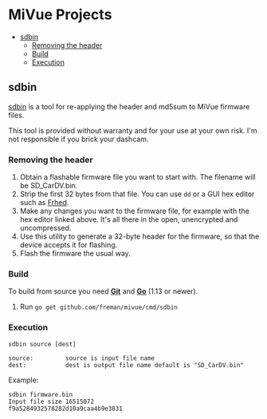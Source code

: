 # MiVue Projects

 - [sdbin](#sdbin)
   * [Removing the header](#removing-the-header)
   * [Build](#build)
   * [Execution](#execution)

## sdbin

[sdbin](cmd/sdbin) is a tool for re-applying the header and md5sum to MiVue firmware files.

This tool is provided without warranty and for your use at your own risk. I'm not responsible if you brick your dashcam.

### Removing the header

1. Obtain a flashable firmware file you want to start with. The filename will be SD_CarDV.bin.
2. Strip the first 32 bytes from that file. You can use `dd` or a GUI hex editor such as [Frhed](http://frhed.sourceforge.net/en/).
3. Make any changes you want to the firmware file, for example with the hex editor linked above. It's all there in the open, unencrypted and uncompressed.
4. Use this utility to generate a 32-byte header for the firmware, so that the device accepts it for flashing.
5. Flash the firmware the usual way.

### Build

To build from source you need **[Git](https://git-scm.com/downloads)** and **[Go](https://golang.org/doc/install)** (1.13 or newer).

1. Run `go get github.com/freman/mivue/cmd/sdbin`

### Execution

```
sdbin source [dest]

source:         source is input file name
dest:           dest is output file name default is "SD_CarDV.bin"
```

Example:

```
sdbin firmware.bin
Input file size 16515072
f9a5284932578282d10a9caa4b9e3831
```